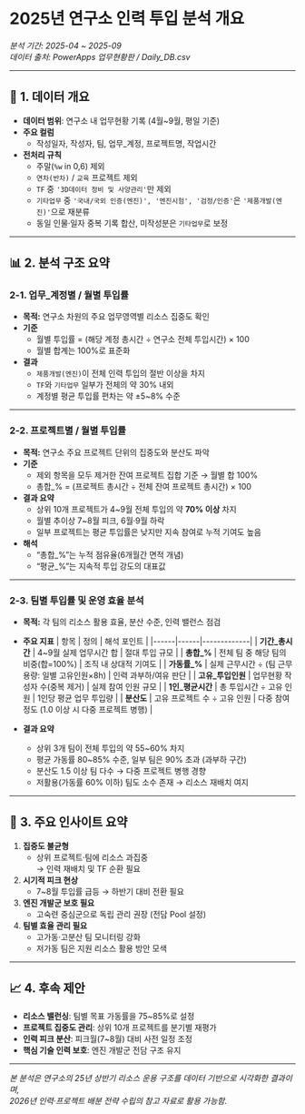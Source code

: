# 2025년 연구소 인력 투입 분석 개요  
_분석 기간: 2025-04 ~ 2025-09_  
_데이터 출처: PowerApps 업무현황판 / Daily_DB.csv_

---

## 📁 1. 데이터 개요
- **데이터 범위**: 연구소 내 업무현황 기록 (4월~9월, 평일 기준)
- **주요 컬럼**
  - 작성일자, 작성자, 팀, 업무_계정, 프로젝트명, 작업시간
- **전처리 규칙**
  - 주말(`%w` in 0,6) 제외
  - `연차(반차)` / `교육` 프로젝트 제외
  - `TF` 중 `'3D데이터 정비 및 사양관리'`만 제외
  - `기타업무` 중 `'국내/국외 인증(엔진)', '엔진시험', '검정/인증'`은 `'제품개발(엔진)'`으로 재분류
  - 동일 인물·일자 중복 기록 합산, 미작성분은 `기타업무`로 보정

---

## 📊 2. 분석 구조 요약

### 2-1. **업무_계정별 / 월별 투입률**
- **목적:** 연구소 차원의 주요 업무영역별 리소스 집중도 확인
- **기준**
  - 월별 투입률 = (해당 계정 총시간 ÷ 연구소 전체 투입시간) × 100
  - 월별 합계는 100%로 표준화
- **결과**
  - `제품개발(엔진)`이 전체 인력 투입의 절반 이상을 차지
  - `TF`와 `기타업무` 일부가 전체의 약 30% 내외
  - 계정별 평균 투입률 편차는 약 ±5~8% 수준

---

### 2-2. **프로젝트별 / 월별 투입률**
- **목적:** 연구소 주요 프로젝트 단위의 집중도와 분산도 파악
- **기준**
  - 제외 항목을 모두 제거한 잔여 프로젝트 집합 기준 → 월별 합 100%
  - 총합_% = (프로젝트 총시간 ÷ 전체 잔여 프로젝트 총시간) × 100
- **결과 요약**
  - 상위 10개 프로젝트가 4~9월 전체 투입의 약 **70% 이상** 차지
  - 월별 추이상 7~8월 피크, 6월·9월 하락
  - 일부 프로젝트는 평균 투입률은 낮지만 지속 참여로 누적 기여도 높음
- **해석**
  - “총합_%”는 누적 점유율(6개월간 면적 개념)
  - “평균_%”는 지속적 투입 강도의 대표값

---

### 2-3. **팀별 투입률 및 운영 효율 분석**
- **목적:** 각 팀의 리소스 활용 효율, 분산 수준, 인력 밸런스 점검
- **주요 지표**
  | 항목 | 정의 | 해석 포인트 |
  |------|------|-------------|
  | **기간_총시간** | 4~9월 실제 업무시간 합 | 절대 투입 규모 |
  | **총합_%** | 전체 팀 중 해당 팀의 비중(합=100%) | 조직 내 상대적 기여도 |
  | **가동률_%** | 실제 근무시간 ÷ (팀 근무용량: 일별 고유인원×8h) | 인력 과부하/여유 판단 |
  | **고유_투입인원** | 업무현황 작성자 수(중복 제거) | 실제 참여 인원 규모 |
  | **1인_평균시간** | 총 투입시간 ÷ 고유 인원 | 1인당 평균 업무 투입량 |
  | **분산도** | 고유 프로젝트 수 ÷ 고유 인원 | 다중 참여 정도 (1.0 이상 시 다중 프로젝트 병행) |

- **결과 요약**
  - 상위 3개 팀이 전체 투입의 약 55~60% 차지
  - 평균 가동률 80~85% 수준, 일부 팀은 90% 초과 (과부하 구간)
  - 분산도 1.5 이상 팀 다수 → 다중 프로젝트 병행 경향
  - 저활용(가동률 60% 이하) 팀도 소수 존재 → 리소스 재배치 여지

---

## 🧠 3. 주요 인사이트 요약
1. **집중도 불균형**
   - 상위 프로젝트·팀에 리소스 과집중  
   → 인력 재배치 및 TF 순환 필요  
2. **시기적 피크 현상**
   - 7~8월 투입률 급등 → 하반기 대비 전환 필요  
3. **엔진 개발군 보호 필요**
   - 고숙련 중심군으로 독립 관리 권장 (전담 Pool 설정)
4. **팀별 효율 관리 필요**
   - 고가동·고분산 팀 모니터링 강화  
   - 저가동 팀은 지원 리소스 활용 방안 모색

---

## 📈 4. 후속 제안
- **리소스 밸런싱**: 팀별 목표 가동률을 75~85%로 설정  
- **프로젝트 집중도 관리**: 상위 10개 프로젝트를 분기별 재평가  
- **인력 피크 분산**: 피크월(7~8월) 대비 사전 일정 조정  
- **핵심 기술 인력 보호**: 엔진 개발군 전담 구조 유지  

---

_본 분석은 연구소의 25년 상반기 리소스 운용 구조를 데이터 기반으로 시각화한 결과이며,  
2026년 인력·프로젝트 배분 전략 수립의 참고 자료로 활용 가능함._
